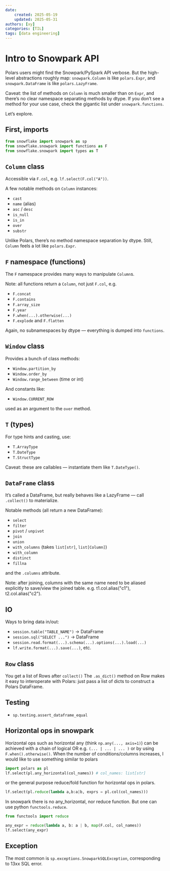 ```yaml
---
date:
    created: 2025-05-19
    updated: 2025-05-31 
authors: [xy]
categories: [TIL]
tags: [data engineering]
---
```


# Intro to Snowpark API

<!-- more -->

Polars users might find the Snowpark/PySpark API verbose.
But the high-level abstractions roughly map: `snowpark.Column` is like `polars.Expr`, and `snowpark.DataFrame` is like `polars.LazyFrame`.

Caveat: the list of methods on `Column` is much smaller than on `Expr`, and there’s no clear namespace separating methods by dtype.
If you don’t see a method for your use case, check the gigantic list under `snowpark.functions`.

Let’s explore.

## First, imports

```py
from snowflake import snowpark as sp
from snowflake.snowpark import functions as F
from snowflake.snowpark import types as T
```

## `Column` class

Accessible via `F.col`, e.g. `lf.select(F.col("A"))`.

A few notable methods on `Column` instances:

* `cast`
* `name` (alias)
* `asc` / `desc`
* `is_null`
* `is_in`
* `over`
* `substr`

Unlike Polars, there’s no method namespace separation by dtype.
Still, `Column` feels a lot like `polars.Expr`.

## `F` namespace (functions)

The `F` namespace provides many ways to manipulate `Column`s.

Note: all functions return a `Column`, not just `F.col`, e.g.

* `F.concat`
* `F.contains`
* `F.array_size`
* `F.year`
* `F.when(...).otherwise(...)`
* `F.explode` and `F.flatten`

Again, no subnamespaces by dtype — everything is dumped into `functions`.

## `Window` class

Provides a bunch of class methods:

* `Window.partition_by`
* `Window.order_by`
* `Window.range_between` (time or int)

And constants like:

* `Window.CURRENT_ROW`

used as an argument to the `over` method.

## `T` (types)

For type hints and casting, use:

* `T.ArrayType`
* `T.DateType`
* `T.StructType`

Caveat: these are callables — instantiate them like `T.DateType()`.

## `DataFrame` class

It’s called a DataFrame, but really behaves like a LazyFrame — call `.collect()` to materialize.

Notable methods (all return a new DataFrame):

* `select`
* `filter`
* `pivot` / `unpivot`
* `join`
* `union`
* `with_columns` (takes `list[str]`, `list[Column]`)
* `with_column`
* `distinct`
* `fillna`

and the `.columns` attribute.

Note: after joining, columns with the same name need to be aliased explicitly to save/view the joined table.
e.g. t1.col.alias("c1"), t2.col.alias("c2").  

## IO

Ways to bring data in/out:

* `session.table("TABLE_NAME")` → DataFrame
* `session.sql("SELECT ...")` → DataFrame
* `session.read.format(...).schema(...).options(...).load(...)`
* `lf.write.format(...).save(...)`, etc.

## `Row` class

You get a list of Rows after `collect()`
The `.as_dict()` method on Row makes it easy to interoperate with Polars:
just pass a list of dicts to construct a Polars DataFrame.

## Testing

* `sp.testing.assert_dataframe_equal`

## Horizontal ops in snowpark

Horizontal ops such as horizontal any (think `np.any(..., axis=1)`) can be achieved with a chain of logical OR e.g.  `(... | ... | ... )`
or by using `F.when().otherwise()`. When the number of conditions/columns increases, I would like to use something similar to polars 

```py
import polars as pl
lf.select(pl.any_horizontal(col_names)) # col_names: list[str]
```

or the general purpose reduce/fold function for horizontal ops in polars. 

```py
lf.select(pl.reduce(lambda a,b:a|b, exprs = pl.col(col_names)))
```

In snowpark there is no any_horizontal, nor reduce function. 
But one can use python `functools.reduce`.

```py
from functools import reduce

any_expr = reduce(lambda a, b: a | b, map(F.col, col_names))
lf.select(any_expr)
```
## Exception

The most common is `sp.exceptions.SnowparkSQLException`, corresponding to 13xx SQL error.